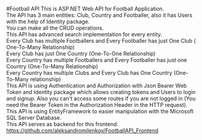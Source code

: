 #Football API
This is ASP.NET Web API for Football Application.  
The API has 3 main entities: Club, Country and Footballer, also it has Users with the help of Identity package.  
You can make all the CRUD operations.  
This API has advanced search implementation for every entity.   
Every Club has multiple Footballers and Every Footballer has just One Club ( One-To-Many Relationship)  
Every Club has just One Country (One-To-One Relationship)   
Every Country has multiple Footballers and Every Footballer has just one Country (One-To-Many Relationship)  
Every Country has multiple Clubs and Every Club has One Country (One-To-Many relationship)  
This API is using Authentication and Authorization with Json Bearer Web Token and Identity package which allows creating tokens and Users to login and signup. Also you can't access some routes if you are not logged in (You need the Bearer Token in the Authorization Header in the HTTP request).   
This API is using EntityFramework to easier manipulation with the Microsoft SQL Server Database.  
This API serves as backend for this frontend: https://github.com/aleksandromilenkov/FootballAPI_Frontend
